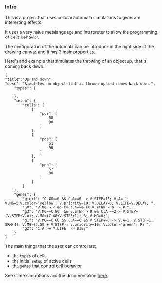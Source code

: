 ### Intro

This is a project that uses cellular automata simulations to generate interesting effects.

It uses a very naive metalanguage and interpreter to allow the programming of cells behavior.

The configuration of the automata can pe introduce in the right side of the drawing canvas and it has 3 main properties.

Here's and example that simulates the throwing of an object up, that is coming back down:

```
{
"title":"Up and down",
"desc": "Simulates an object that is thrown up and comes back down.",
	"types": {
		
	},
	"setup": {
		"cells": [
			{
				"pos": [
					50,
					90
				]
			},
			{
				"pos": [
					51,
					90
				]
			},
			{
				"pos": [
					52,
					90
				]
			}
		]
	},
	"genes": {
		"ginit": "C.GG==0 && C.A==0 -> V.STEP=12; V.A=-1; V.MG=5;V.color='yellow'; V.priority=10; V.DELAY=6; V.LIFE=V.DELAY; ",
		"g0": "V.MG > C.GG && C.A==0 && V.STEP > 0 -> R;",
		"g3": "V.MG==C.GG  && V.STEP > 0 && C.A ==2-> V.STEP=(V.STEP+V.A); V.MG=(C.GG+V.STEP+1); R; V.MG=0;",
		"g1": "V.MG==C.GG && C.A==6 && V.STEP==0 -> V.A=1; V.STEP=1; SRM(4); V.MG=(C.GG + V.STEP); V.priority=10; V.color='green'; R; ",
		"g2": "C.A >= V.LIFE  -> DIE;"
	}
}
```

The main things that the user can control are:

* the `types` of cells
* the initial `setup` of active cells
* the `genes` that control cell behavior


See some simulations and the documentation [here](https://github.com/acionescu/digitalfire/generigorg.html).